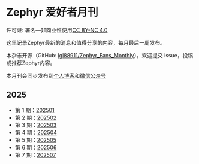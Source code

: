 # Zephyr 爱好者月刊

许可证: 署名—非商业性使用[CC BY-NC 4.0](https://creativecommons.org/licenses/by-nc/4.0/)

这里记录Zephyr最新的消息和值得分享的内容，每月最后一周发布。

本杂志开源（GitHub: [lgl88911/Zephyr_Fans_Monthly](https://github.com/lgl88911/Zephyr_Fans_Monthly)），欢迎提交 issue，投稿或推荐Zephyr内容。

本月刊会同步发布到[个人博客](https://lgl88911.pages.dev/)和[微信公众号](https://mp.weixin.qq.com/mp/appmsgalbum?__biz=MzU1ODI3MzQ1MA==&action=getalbum&album_id=3831472196313628672#wechat_redirect)


## 2025

- 第 1 期：[202501](docs/2025/1/1.md)
- 第 2 期：[202502](docs/2025/2/2.md)
- 第 3 期：[202503](docs/2025/3/3.md)
- 第 4 期：[202504](docs/2025/4/4.md)
- 第 5 期：[202505](docs/2025/5/5.md)
- 第 6 期：[202506](docs/2025/6/6.md)
- 第 7 期：[202507](docs/2025/7/7.md)